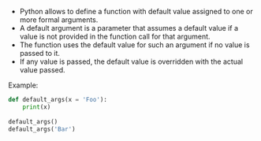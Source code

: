 - Python allows to define a function with default value assigned to one or more formal arguments.
- A default argument is a parameter that assumes a default value if a value is not provided in the function call for that argument.
- The function uses the default value for such an argument if no value is passed to it.
- If any value is passed, the default value is overridden with the actual value passed.

Example:
```Python
def default_args(x = 'Foo'):
    print(x)
    
default_args()
default_args('Bar')
```